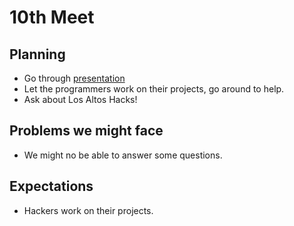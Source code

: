 # 10th Meet

## Planning

- Go through
  [presentation](https://github.com/SMHS-Programming/club/blob/ab41ed8a83b7e4feb04768692ac9397ce3d2f07e/meetings/9_28_Meeting_IV.pdf)
- Let the programmers work on their projects, go around to help.
- Ask about Los Altos Hacks!

## Problems we might face

- We might no be able to answer some questions.

## Expectations

- Hackers work on their projects.
